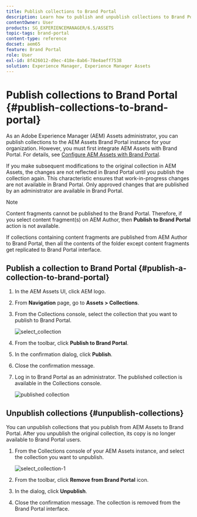 ```yaml
---
title: Publish collections to Brand Portal
description: Learn how to publish and unpublish collections to Brand Portal.
contentOwner: User
products: SG_EXPERIENCEMANAGER/6.5/ASSETS
topic-tags: brand-portal
content-type: reference
docset: aem65
feature: Brand Portal
role: User
exl-id: 8f426012-d9ec-418e-8ab6-78e4aeff7538
solution: Experience Manager, Experience Manager Assets
---
```

# Publish collections to Brand Portal {#publish-collections-to-brand-portal}

As an Adobe Experience Manager (AEM) Assets administrator, you can publish collections to the AEM Assets Brand Portal instance for your organization. However, you must first integrate AEM Assets with Brand Portal. For details, see [Configure AEM Assets with Brand Portal](/help/assets/configure-aem-assets-with-brand-portal.md).

If you make subsequent modifications to the original collection in AEM Assets, the changes are not reflected in Brand Portal until you publish the collection again. This characteristic ensures that work-in-progress changes are not available in Brand Portal. Only approved changes that are published by an administrator are available in Brand Portal.

>[!NOTE]
>
>Content fragments cannot be published to the Brand Portal. Therefore, if you select content fragment(s) on AEM Author, then **Publish to Brand Portal** action is not available.
>
>If collections containing content fragments are published from AEM Author to Brand Portal, then all the contents of the folder except content fragments get replicated to Brand Portal interface.

## Publish a collection to Brand Portal {#publish-a-collection-to-brand-portal}

1. In the AEM Assets UI, click AEM logo. 
1. From **Navigation** page, go to **Assets > Collections**.
1. From the Collections console, select the collection that you want to publish to Brand Portal.

   ![select_collection](assets/select_collection.png)

1. From the toolbar, click **Publish to Brand Portal**.
1. In the confirmation dialog, click **Publish**.
1. Close the confirmation message.
1. Log in to Brand Portal as an administrator. The published collection is available in the Collections console.

   ![published collection](assets/published_collection.png)

## Unpublish collections {#unpublish-collections}

You can unpublish collections that you publish from AEM Assets to Brand Portal. After you unpublish the original collection, its copy is no longer available to Brand Portal users.

1. From the Collections console of your AEM Assets instance, and select the collection you want to unpublish.

   ![select_collection-1](assets/select_collection-1.png)

1. From the toolbar, click **Remove from Brand Portal** icon.
1. In the dialog, click **Unpublish**.
1. Close the confirmation message. The collection is removed from the Brand Portal interface.
